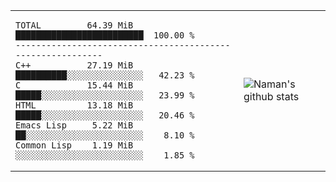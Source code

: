 <table>
  <tr>
    <td>
<div>

<!--START_SECTION:top_language-->
```text
TOTAL         64.39 MiB █████████████████████████  100.00 %
-----------------------------------------------------------
C++           27.19 MiB ██████████░░░░░░░░░░░░░░░   42.23 %
C             15.44 MiB █████░░░░░░░░░░░░░░░░░░░░   23.99 %
HTML          13.18 MiB █████░░░░░░░░░░░░░░░░░░░░   20.46 %
Emacs Lisp     5.22 MiB ██░░░░░░░░░░░░░░░░░░░░░░░    8.10 %
Common Lisp    1.19 MiB ░░░░░░░░░░░░░░░░░░░░░░░░░    1.85 %
```
<!--END_SECTION:top_language-->

</div>
    </td>
    <td>
       <img src="https://github-readme-stats.vercel.app/api?username=namandixit&show_icons=true&count_private=true&theme=graywhite&hide_rank=true" alt="Naman's github stats"> 
    </td>
  </tr>
</table>

<!--
**namandixit/namandixit** is a ✨ _special_ ✨ repository because its `README.md` (this file) appears on your GitHub profile.

Here are some ideas to get you started:

- 🔭 I’m currently working on ...
- 🌱 I’m currently learning ...
- 👯 I’m looking to collaborate on ...
- 🤔 I’m looking for help with ...
- 💬 Ask me about ...
- 📫 How to reach me: ...
- 😄 Pronouns: ...
- ⚡ Fun fact: ...
-->
